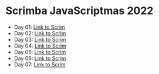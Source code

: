 # Scrimba JavaScriptmas 2022

- Day 01: [Link to Scrim](https://scrimba.com/scrim/co1464cf38ecd6a0923dad83f)
- Day 02: [Link to Scrim](https://scrimba.com/scrim/co1d7435b8b688f96b612accb)
- Day 03: [Link to Scrim](https://scrimba.com/scrim/co888489f8d1971e13b22e579)
- Day 04: [Link to Scrim](https://scrimba.com/scrim/cof23498396419eb54ef7b67f)
- Day 05: [Link to Scrim](https://scrimba.com/scrim/cobd94c4b8695ecdd74088d0c)
- Day 06: [Link to Scrim](https://scrimba.com/scrim/coe3a4086a48762ebe1b0b068)
- Day 07: [Link to Scrim](https://scrimba.com/scrim/co4e3422ab5ecfe426d40b6a1)